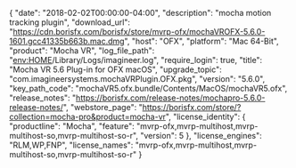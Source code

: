 {
  "date": "2018-02-02T00:00:00-04:00",
  "description": "mocha motion tracking plugin",
  "download_url": "https://cdn.borisfx.com/borisfx/store/mvrp-ofx/mochaVROFX-5.6.0-1601.gcc41335b663b.mac.dmg",
  "host": "OFX",
  "platform": "Mac 64-Bit",
  "product": "Mocha VR",
  "log_file_path": "<env:HOME>/Library/Logs/imagineer.log",
  "require_login": true,
  "title": "Mocha VR 5.6 Plug-in for OFX macOS",
  "upgrade_topic": "com.imagineersystems.mochaVRPlugin.OFX.pkg",
  "version": "5.6.0",
  "key_path_code": "mochaVR5.ofx.bundle/Contents/MacOS/mochaVR5.ofx",
  "release_notes": "https://borisfx.com/release-notes/mochapro-5.6.0-release-notes/",
  "webstore_page": "https://borisfx.com/store/?collection=mocha-pro&product=mocha-vr",
  "license_identity": {
    "productline": "Mocha",
    "feature": "mvrp-ofx,mvrp-multihost,mvrp-multihost-so,mvrp-multihost-so-r",
    "version": 5
  },
  "license_engines": "RLM,WP,FNP",
  "license_names": "mvrp-ofx,mvrp-multihost,mvrp-multihost-so,mvrp-multihost-so-r"
}
